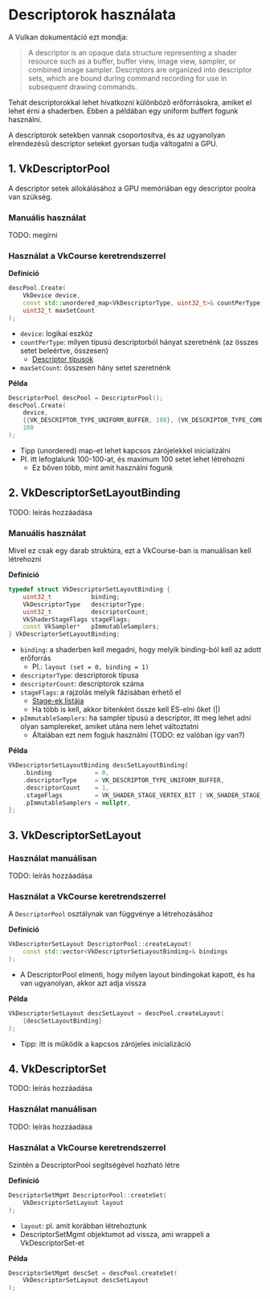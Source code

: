 # Descriptorok használata

A Vulkan dokumentáció ezt mondja:

> A descriptor is an opaque data structure representing a shader resource such as a buffer, buffer view, image view, sampler, or combined image sampler. Descriptors are organized into descriptor sets, which are bound during command recording for use in subsequent drawing commands.

Tehát descriptorokkal lehet hivatkozni különböző erőforrásokra, amiket el lehet érni a shaderben. Ebben a példában egy uniform buffert fogunk használni.

A descriptorok setekben vannak csoportosítva, és az ugyanolyan elrendezésű descriptor seteket gyorsan tudja váltogatni a GPU.

## 1. VkDescriptorPool

A descriptor setek allokálásához a GPU memóriában egy descriptor poolra van szükség.

### Manuális használat

TODO: megírni

### Használat a VkCourse keretrendszerrel

**Definíció**

```cpp
descPool.Create(
	VkDevice device,
	const std::unordered_map<VkDescriptorType, uint32_t>& countPerType,
	uint32_t maxSetCount
);
```

- `device`: logikai eszköz
- `countPerType`: milyen típusú descriptorból hányat szeretnénk (az összes setet beleértve, összesen)
  - [Descriptor típusok](https://registry.khronos.org/vulkan/specs/latest/man/html/VkDescriptorType.html)
- `maxSetCount`: összesen hány setet szeretnénk

**Példa**

```cpp
DescriptorPool descPool = DescriptorPool();
descPool.Create(
	device,
	{{VK_DESCRIPTOR_TYPE_UNIFORM_BUFFER, 100}, {VK_DESCRIPTOR_TYPE_COMBINED_IMAGE_SAMPLER, 100}},
	100
);
```
- Tipp (unordered) map-et lehet kapcsos zárójelekkel inicializálni
- Pl. itt lefoglalunk 100-100-at, és maximum 100 setet lehet létrehozni
  - Ez bőven több, mint amit használni fogunk

## 2. VkDescriptorSetLayoutBinding

TODO: leírás hozzáadása

### Manuális használat

Mivel ez csak egy darab struktúra, ezt a VkCourse-ban is manuálisan kell létrehozni

**Definíció**

```cpp
typedef struct VkDescriptorSetLayoutBinding {
	uint32_t           binding;
	VkDescriptorType   descriptorType;
	uint32_t           descriptorCount;
	VkShaderStageFlags stageFlags;
	const VkSampler*   pImmutableSamplers;
} VkDescriptorSetLayoutBinding;
```

- `binding`: a shaderben kell megadni, hogy melyik binding-ból kell az adott erőforrás
	- Pl.: `layout (set = 0, binding = 1)`
- `descriptorType`: descriptorok típusa
- `descriptorCount`: descriptorok száma
- `stageFlags`: a rajzolás melyik fázisában érhető el
	- [Stage-ek listája](https://registry.khronos.org/vulkan/specs/latest/man/html/VkShaderStageFlagBits.html)
	- Ha több is kell, akkor bitenként össze kell ÉS-elni őket (|)
- `pImmutableSamplers`: ha sampler típusú a descriptor, itt meg lehet adni olyan samplereket, amiket utána nem lehet változtatni
	- Általában ezt nem fogjuk használni (TODO: ez valóban így van?)


**Példa**

```cpp
VkDescriptorSetLayoutBinding descSetLayoutBinding{
	.binding            = 0,
	.descriptorType     = VK_DESCRIPTOR_TYPE_UNIFORM_BUFFER,
	.descriptorCount    = 1,
	.stageFlags         = VK_SHADER_STAGE_VERTEX_BIT | VK_SHADER_STAGE_FRAGMENT_BIT;
	.pImmutableSamplers = nullptr,
};
```

## 3. VkDescriptorSetLayout

### Használat manuálisan

TODO: leírás hozzáadása

### Használat a VkCourse keretrendszerrel

A `DescriptorPool` osztálynak van függvénye a létrehozásához

**Definíció**

```cpp
VkDescriptorSetLayout DescriptorPool::createLayout(
	const std::vector<VkDescriptorSetLayoutBinding>& bindings
);
```
- A DescriptorPool elmenti, hogy milyen layout bindingokat kapott, és ha van ugyanolyan, akkor azt adja vissza

**Példa**

```cpp
VkDescriptorSetLayout descSetLayout = descPool.createLayout(
	{descSetLayoutBinding}
);
```
- Tipp: itt is működik a kapcsos zárójeles inicializáció

## 4. VkDescriptorSet

TODO: leírás hozzáadása

### Használat manuálisan

TODO: leírás hozzáadása

### Használat a VkCourse keretrendszerrel

Szintén a DescriptorPool segítségével hozható létre

**Definíció**

```cpp
DescriptorSetMgmt DescriptorPool::createSet(
	VkDescriptorSetLayout layout
);
```
- `layout`: pl. amit korábban létrehoztunk
- DescriptorSetMgmt objektumot ad vissza, ami wrappeli a VkDescriptorSet-et

**Példa**

```cpp
DescriptorSetMgmt descSet = descPool.createSet(
	VkDescriptorSetLayout descSetLayout
);
```
